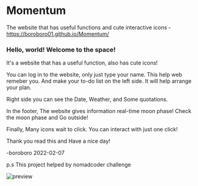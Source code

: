 # Momentum
The website that has useful functions and cute interactive icons - https://boroboro01.github.io/Momentum/

### Hello, world! Welcome to the space!

It's a website that has a useful function, also has cute icons!

You can log in to the website, only just type your name. This help web remeber you.
And make your to-do list on the left side. It will help arrange your plan.

Right side you can see the Date, Weather, and Some quotations.

In the footer, The website gives information real-time moon phase! Check the moon phase and Go outside!

Finally, Many icons wait to click. You can interact with just one click!

Thank you read this and Have a nice day!

-boroboro 2022-02-07

p.s This project helped by nomadcoder challenge

![preview](https://user-images.githubusercontent.com/98679575/152803845-5e084276-324f-437e-85e9-4077ceb2652e.png)

